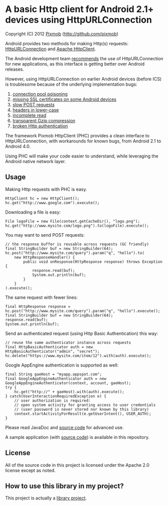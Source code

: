 A basic Http client for Android 2.1+ devices using HttpURLConnection 
====================================================================
Copyright (C) 2012 [Pixmob](https://plus.google.com/108697477633201807305/) (http://github.com/pixmob)

Android provides two methods for making Http(s) requests:
[HttpURLConnection](http://developer.android.com/reference/java/net/HttpURLConnection.html) and [Apache HttpClient](http://developer.android.com/reference/org/apache/http/impl/client/DefaultHttpClient.html).

The Android development team [recommends](http://android-developers.blogspot.com/2011/09/androids-http-clients.html) the use of HttpURLConnection for new applications, as this interface is getting better over Android releases.

However, using HttpURLConnection on earlier Android devices (before ICS) is troublesome because of the underlying implementation bugs:

 1. [connection pool poisoning](http://stackoverflow.com/a/4261005/422906)
 2. [missing SSL certificates on some Android devices](http://stackoverflow.com/a/3998257/422906)
 3. [slow POST requests](http://code.google.com/p/android/issues/detail?id=13117)
 4. [headers in lower-case](http://code.google.com/p/android/issues/detail?id=6684)
 5. [incomplete read](http://docs.oracle.com/javase/6/docs/technotes/guides/net/http-keepalive.html)
 6. [transparent Gzip compression](http://code.google.com/p/android/issues/detail?id=16227)
 7. [broken Http authentication](http://code.google.com/p/android/issues/detail?id=9579)

The framework Pixmob HttpClient (PHC) provides a clean interface to HttpURLConnection, with
workarounds for known bugs, from Android 2.1 to Android 4.0.

Using PHC will make your code easier to understand, while leveraging the Android native network layer.

Usage
-----

Making Http requests with PHC is easy.

    HttpClient hc = new HttpClient();
    hc.get("http://www.google.com").execute();

Downloading a file is easy:

    File logoFile = new File(context.getCacheDir(), "logo.png");
    hc.get("http://www.mysite.com/logo.png").to(logoFile).execute();

You may want to send POST requests:

    // the response buffer is reusable across requests (GC friendly)
    final StringBuilder buf = new StringBuilder(64);
    hc.post("http://www.mysite.com/query").param("q", "hello").to(
        new HttpResponseHandler() {
            public void onResponse(HttpResponse response) throws Exception {
                response.read(buf);
                System.out.println(buf);
            }
        }
    ).execute();

The same request with fewer lines:

    final HttpResponse response = hc.post("http://www.mysite.com/query").param("q", "hello").execute();
    final StringBuilder buf = new StringBuilder(64);
    response.read(buf);
    System.out.println(buf);

Send an authenticated request (using Http Basic Authentication) this way:

    // reuse the same authenticator instance across requests
    final HttpBasicAuthenticator auth = new HttpBasicAuthenticator("admin", "secret");
    hc.delete("https://www.mysite.com/item/12").with(auth).execute();

Google AppEngine authentication is supported as well:

    final String gaeHost = "myapp.appspot.com";
    final GoogleAppEngineAuthenticator auth = new GoogleAppEngineAuthenticator(context, account, gaeHost);
    try {
        hc.get("http://" + gaeHost).with(auth).execute();
    } catch(UserInteractionRequiredException e) {
        // user authorization is required:
        // open system activity for granting access to user credentials
        // (user password is never stored nor known by this library)
        context.startActivityForResult(e.getUserIntent(), USER_AUTH);
    }

Please read JavaDoc and [source code](http://github.com/pixmob/httpclient/tree/master/src/org/pixmob/httpclient) for advanced use.

A sample application (with [source code](http://github.com/pixmob/httpclient/tree/master/demo/src/org/pixmob/httpclient/demo)) is available in this repository.

License
-------

All of the source code in this project is licensed under the Apache 2.0 license except as noted.

How to use this library in my project?
--------------------------------------

This project is actually a [library project](http://developer.android.com/guide/developing/projects/projects-cmdline.html#ReferencingLibraryProject).
